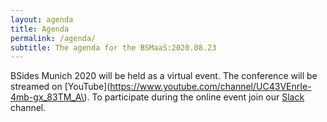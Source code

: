 ```yaml
---
layout: agenda
title: Agenda
permalink: /agenda/
subtitle: The agenda for the BSMaaS:2020.08.23
---
```


BSides Munich 2020 will be held as a virtual event. 
The conference will be streamed on [YouTube](https://www.youtube.com/channel/UC43VEnrIe-4mb-gx_83TM_A\). 
To participate during the online event join our [Slack](https://join.slack.com/t/virtualbsides-ykp7734/shared_invite/zt-fvgdkb0z-O3FclY5lH2~i_r0F6A7LyA) channel.